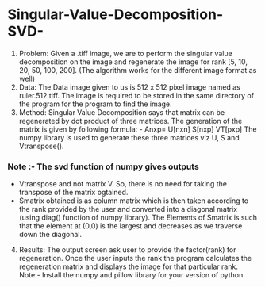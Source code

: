 # Singular-Value-Decomposition-SVD-

 1.	Problem:
Given a .tiff image, we are to perform the singular value decomposition on the image and regenerate the image for rank [5, 10, 20, 50, 100, 200]. (The algorithm works for the different image format as well)
 2.	Data:
The Data image given to us is 512 x 512 pixel image named as ruler.512.tiff. The image is required to be stored in the same directory of the program for the program to find the image.
 3.	Method:
Singular Value Decomposition says that matrix can be regenerated by dot product of three matrices. The generation of the matrix is given by following formula: - Anxp= U[nxn] S[nxp] VT[pxp]
 The numpy library is used to generate these three matrices viz U, S and Vtranspose(). 
### Note :- The svd function of numpy gives outputs 
* 	Vtranspose and not matrix V. So, there is no need for taking the transpose of the matrix ogtained.
* 	Smatrix obtained is as column matrix which is then taken according to the rank provided by the user and converted into a                    diagonal matrix (using diag() function of numpy library). The Elements of Smatrix is such that the element at (0,0) is the largest                and decreases as we traverse down the diagonal. 

 4.	Results:
The output screen ask user to provide the factor(rank) for regeneration. Once the user inputs the rank the program calculates the regeneration matrix and displays the image for that particular rank.
Note:- Install the numpy and pillow library for your version of python.
